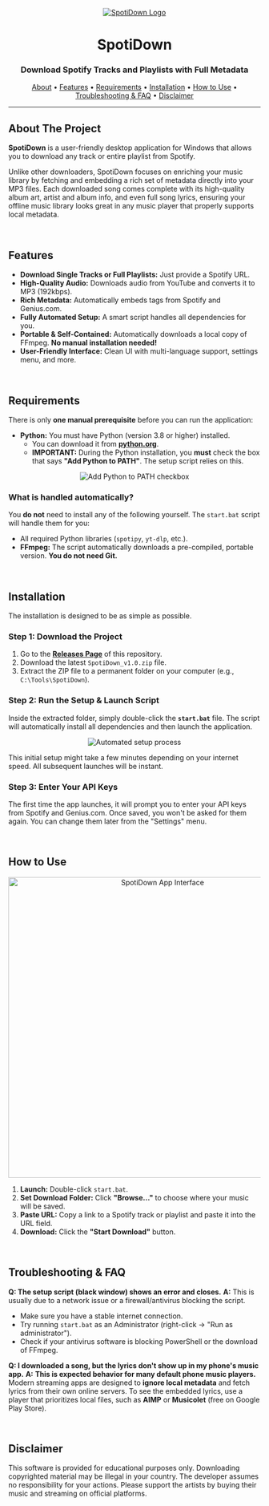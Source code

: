 <p align="center">
  <a href="https://github.com/YOUR_USERNAME/YOUR_REPO_NAME/releases">
    <img src="https://raw.githubusercontent.com/YOUR_USERNAME/YOUR_REPO_NAME/main/.github/pic/SpotiDown.png" alt="SpotiDown Logo" />
  </a>
</p>

<h1 align="center">SpotiDown</h1>
<h3 align="center">Download Spotify Tracks and Playlists with Full Metadata</h3>

<p align="center">
  <a href="#about-the-project">About</a> •
  <a href="#features">Features</a> •
  <a href="#requirements">Requirements</a> •
  <a href="#installation">Installation</a> •
  <a href="#how-to-use">How to Use</a> •
  <a href="#troubleshooting--faq">Troubleshooting & FAQ</a> •
  <a href="#disclaimer">Disclaimer</a>
</p>

---

<h2 id="about-the-project">About The Project</h2>

**SpotiDown** is a user-friendly desktop application for Windows that allows you to download any track or entire playlist from Spotify. 

Unlike other downloaders, SpotiDown focuses on enriching your music library by fetching and embedding a rich set of metadata directly into your MP3 files. Each downloaded song comes complete with its high-quality album art, artist and album info, and even full song lyrics, ensuring your offline music library looks great in any music player that properly supports local metadata.

<br>

<h2 id="features">Features</h2>

- **Download Single Tracks or Full Playlists:** Just provide a Spotify URL.
- **High-Quality Audio:** Downloads audio from YouTube and converts it to MP3 (192kbps).
- **Rich Metadata:** Automatically embeds tags from Spotify and Genius.com.
- **Fully Automated Setup:** A smart script handles all dependencies for you.
- **Portable & Self-Contained:** Automatically downloads a local copy of FFmpeg. **No manual installation needed!**
- **User-Friendly Interface:** Clean UI with multi-language support, settings menu, and more.

<br>

<h2 id="requirements">Requirements</h2>

There is only **one manual prerequisite** before you can run the application:

-   **Python:** You must have Python (version 3.8 or higher) installed.
    -   You can download it from [**python.org**](https://www.python.org/).
    -   **IMPORTANT:** During the Python installation, you **must** check the box that says **"Add Python to PATH"**. The setup script relies on this.

<p align="center">
  <img src="https://raw.githubusercontent.com/YOUR_USERNAME/YOUR_REPO_NAME/main/.github/pic/python.png" alt="Add Python to PATH checkbox" />
</p>

### What is handled automatically?

You **do not** need to install any of the following yourself. The `start.bat` script will handle them for you:
-   All required Python libraries (`spotipy`, `yt-dlp`, etc.).
-   **FFmpeg:** The script automatically downloads a pre-compiled, portable version. **You do not need Git.**

<br>

<h2 id="installation">Installation</h2>

The installation is designed to be as simple as possible.

### Step 1: Download the Project

1.  Go to the **[Releases Page](https://github.com/YOUR_USERNAME/YOUR_REPO_NAME/releases)** of this repository.
2.  Download the latest `SpotiDown_v1.0.zip` file.
3.  Extract the ZIP file to a permanent folder on your computer (e.g., `C:\Tools\SpotiDown`).

### Step 2: Run the Setup & Launch Script

Inside the extracted folder, simply double-click the **`start.bat`** file. The script will automatically install all dependencies and then launch the application.

<p align="center">
  <img src="https://raw.githubusercontent.com/YOUR_USERNAME/YOUR_REPO_NAME/main/.github/pic/start.png" alt="Automated setup process" />
</p>

This initial setup might take a few minutes depending on your internet speed. All subsequent launches will be instant.

### Step 3: Enter Your API Keys

The first time the app launches, it will prompt you to enter your API keys from Spotify and Genius.com. Once saved, you won't be asked for them again. You can change them later from the "Settings" menu.

<br>

<h2 id="how-to-use">How to Use</h2>

<p align="center">
  <img src="https://raw.githubusercontent.com/YOUR_USERNAME/YOUR_REPO_NAME/main/.github/pic/app.png" width="600" alt="SpotiDown App Interface" />
</p>

1.  **Launch:** Double-click `start.bat`.
2.  **Set Download Folder:** Click **"Browse..."** to choose where your music will be saved.
3.  **Paste URL:** Copy a link to a Spotify track or playlist and paste it into the URL field.
4.  **Download:** Click the **"Start Download"** button.

<br>

<h2 id="troubleshooting--faq">Troubleshooting & FAQ</h2>

**Q: The setup script (black window) shows an error and closes.**
**A:** This is usually due to a network issue or a firewall/antivirus blocking the script.
-   Make sure you have a stable internet connection.
-   Try running `start.bat` as an Administrator (right-click -> "Run as administrator").
-   Check if your antivirus software is blocking PowerShell or the download of FFmpeg.

**Q: I downloaded a song, but the lyrics don't show up in my phone's music app.**
**A:** **This is expected behavior for many default phone music players.** Modern streaming apps are designed to **ignore local metadata** and fetch lyrics from their own online servers. To see the embedded lyrics, use a player that prioritizes local files, such as **AIMP** or **Musicolet** (free on Google Play Store).

<br>

<h2 id="disclaimer">Disclaimer</h2>

This software is provided for educational purposes only. Downloading copyrighted material may be illegal in your country. The developer assumes no responsibility for your actions. Please support the artists by buying their music and streaming on official platforms.